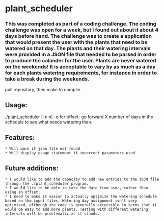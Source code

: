 # plant_scheduler


### This was completed as part of a coding challenge. The coding challenge was open for a week, but I found out about it about 4 days before hand. The challenge was to create a application that would present the user with the plants that need to be watered on that day. The plants and their watering intervals were provided in a JSON file that needed to be parsed in order to produce the calander for the user. Plants are never watered on the weekends! It is acceptable to vary by as much as a day for each plants watering requirements, for instance in order to take a break during the weekends. 


pull repository, then make to compile. 

## Usage:
./plant_scheduler [-o n]
	-o for offset- go forward X number of days in the schedule to see what needs watering then.

## Features:
	* Will warn if json file not found
	* Will display usage statement if incorrect parameters used

## Future additions:
	* I would like to add the capacity to add new entries to the JSON file through the ./plant_scheduler program.
	* I would like to be able to take the date from user, rather than using an offset.
	* I need to make it easier to actually optimize the watering schedule based on the input files. Watering day assignment isn't very optimized, although the code is generally extensible in terms that it would be easy to add more plants. Testing with different watering intervals will be problematic as it stands.	
